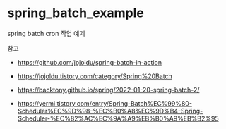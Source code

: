 # spring_batch_example
spring batch cron 작업 예제



참고

- https://github.com/jojoldu/spring-batch-in-action
- https://jojoldu.tistory.com/category/Spring%20Batch
- https://backtony.github.io/spring/2022-01-20-spring-batch-2/

- https://yermi.tistory.com/entry/Spring-Batch%EC%99%80-Scheduler%EC%9D%98-%EC%B0%A8%EC%9D%B4-Spring-Scheduler-%EC%82%AC%EC%9A%A9%EB%B0%A9%EB%B2%95

